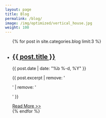 ```yaml
---
layout: page
title: Blog
permalink: /blog/
image: /img/optimized/vertical_house.jpg
weight: 100
---
```


<ul class="post-list blog-post-list">
{% for post in site.categories.blog limit:3 %}
  <li>
    <a class="post-list-image blog-post-list-image" href="{{ post.url | prepend: site.baseurl }}" style="background-image:url('{{ post.image | prepend: site.baseurl }}')">
    </a>
    <h2 class="post-link">
      <a class="post-link" href="{{ post.url | prepend: site.baseurl }}">{{ post.title }}</a>
    </h2>
    <span class="post-meta">{{ post.date | date: "%b %-d, %Y" }}</span>
    <p>{{ post.excerpt | remove: '<p>' | remove: '</p>' }}</p>
    <a class="post-link" href="{{ post.url | prepend: site.baseurl }}">Read More >></a>
  </li>
{% endfor %}
</ul>